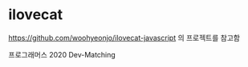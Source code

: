 # ilovecat

https://github.com/woohyeonjo/ilovecat-javascript 의 프로젝트를 참고함

프로그래머스 2020 Dev-Matching

